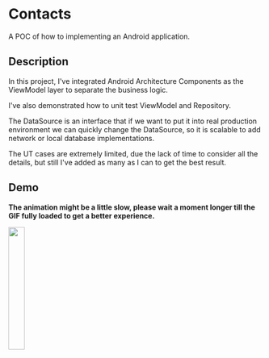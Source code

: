 # Contacts

A POC of how to implementing an Android application.

## Description

In this project, I've integrated Android Architecture Components as the ViewModel layer to separate the business logic.

I've also demonstrated how to unit test ViewModel and Repository.

The DataSource is an interface that if we want to put it into real production environment we can quickly change the DataSource, so it is scalable to add network or local database implementations.

The UT cases are extremely limited, due the lack of time to consider all the details, but still I've added as many as I can to get the best result.

## Demo

**The animation might be a little slow, please wait a moment longer till the GIF fully loaded to get a better experience.**

<img src="https://github.com/huberthe87/contact/blob/master/images/demo.gif" width="25%" height="25%" />